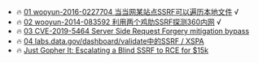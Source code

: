 - 🔥 [01 wooyun-2016-0227704 当当网某站点SSRF可以遍历本地文件](https://www.madebug.net/static/bugs/wooyun-2016-0227704.html) √
- 🔥 [02 wooyun-2014-083592 利用两个鸡肋SSRF探测360内网](https://www.onebug.org/wooyundata/40197.html) √
- 🔥 [03 CVE-2019-5464 Server Side Request Forgery mitigation bypass](https://hackerone.com/reports/632101)
- 🔥 [04 labs.data.gov/dashboard/validate中的SSRF / XSPA](https://hackerone.com/reports/272095)
- 🔥 [Just Gopher It: Escalating a Blind SSRF to RCE for $15k](https://sirleeroyjenkins.medium.com/just-gopher-it-escalating-a-blind-ssrf-to-rce-for-15k-f5329a974530)
